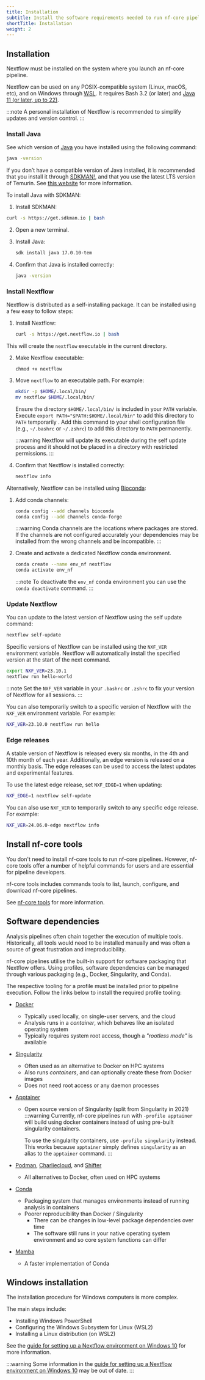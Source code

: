 ```yaml
---
title: Installation
subtitle: Install the software requirements needed to run nf-core pipelines.
shortTitle: Installation
weight: 2
---
```


## Installation

Nextflow must be installed on the system where you launch an nf-core pipeline.

Nextflow can be used on any POSIX-compatible system (Linux, macOS, etc), and on Windows through [WSL](https://en.wikipedia.org/wiki/Windows_Subsystem_for_Linux). It requires Bash 3.2 (or later) and [Java 11 (or later, up to 22)](https://www.oracle.com/java/technologies/downloads/?er=221886).

:::note
A personal installation of Nextflow is recommended to simplify updates and version control.
:::

### Install Java

See which version of [Java](https://www.oracle.com/java/technologies/downloads/?er=221886) you have installed using the following command:

```bash
java -version
```

If you don’t have a compatible version of Java installed, it is recommended that you install it through [SDKMAN!](https://sdkman.io/), and that you use the latest LTS version of Temurin. See [this website](https://whichjdk.com/) for more information.

To install Java with SDKMAN:

1. Install SDKMAN:

  ```bash
  curl -s https://get.sdkman.io | bash
  ```

2. Open a new terminal.

3. Install Java:

    ```bash
    sdk install java 17.0.10-tem
    ```

4. Confirm that Java is installed correctly:

    ```bash
    java -version
    ```

### Install Nextflow

Nextflow is distributed as a self-installing package. It can be installed using a few easy to follow steps:

1. Install Nextflow:

    ```bash
    curl -s https://get.nextflow.io | bash
    ```

This will create the `nextflow` executable in the current directory.

2. Make Nextflow executable:

    ```
    chmod +x nextflow
    ```

3. Move `nextflow` to an executable path. For example:

    ```bash
    mkdir -p $HOME/.local/bin/
    mv nextflow $HOME/.local/bin/
    ```

    Ensure the directory `$HOME/.local/bin/` is included in your `PATH` variable. Execute `export PATH="$PATH:$HOME/.local/bin"` to add this directory to `PATH` temporarily . Add this command to your shell configuration file (e.g., `~/.bashrc` or `~/.zshrc`) to add this directory to `PATH` permanently.

    :::warning
    Nextflow will update its executable during the self update process and it should not be placed in a directory with restricted permissions.
    :::

4. Confirm that Nextflow is installed correctly:

    ```bash
    nextflow info
    ```

Alternatively, Nextflow can be installed using [Bioconda](https://bioconda.github.io/):

1. Add conda channels:

    ```bash
    conda config --add channels bioconda
    conda config --add channels conda-forge
    ```

    :::warning
    Conda channels are the locations where packages are stored. If the channels are not configured accurately your dependencies may be installed from
    the wrong channels and be incompatible.
    :::

2. Create and activate a dedicated Nextflow conda environment.

    ```bash
    conda create --name env_nf nextflow
    conda activate env_nf
    ```

    :::note
    To deactivate the `env_nf` conda environment you can use the `conda deactivate` command.
    :::

### Update Nextflow

You can update to the latest version of Nextflow using the self update command:

```bash
nextflow self-update
```

Specific versions of Nextflow can be installed using the `NXF_VER` environment variable.
Nextflow will automatically install the specified version at the start of the next command.

```bash
export NXF_VER=23.10.1
nextflow run hello-world
```

:::note
Set the `NXF_VER` variable in your `.bashrc` or `.zshrc` to fix your version of Nextflow for all sessions.
:::

You can also temporarily switch to a specific version of Nextflow with the `NXF_VER` environment variable. For example:

```bash
NXF_VER=23.10.0 nextflow run hello
```

### Edge releases

A stable version of Nextflow is released every six months, in the 4th and 10th month of each year. Additionally, an edge version is released on a monthly basis. The edge releases can be used to access the latest updates and experimental features.

To use the latest edge release, set `NXF_EDGE=1` when updating:

```bash
NXF_EDGE=1 nextflow self-update
```

You can also use `NXF_VER` to temporarily switch to any specific edge release. For example:

```bash
NXF_VER=24.06.0-edge nextflow info
```

## Install nf-core tools

You don't need to install nf-core tools to run nf-core pipelines. However, nf-core tools offer a number of helpful commands for users and are essential for pipeline developers.

nf-core tools includes commands tools to list, launch, configure, and download nf-core pipelines.

See [nf-core tools](/docs/nf-core-tools) for more information.


## Software dependencies

Analysis pipelines often chain together the execution of multiple tools.
Historically, all tools would need to be installed manually and was often a source of great frustration and irreproducibility.

nf-core pipelines utilise the built-in support for software packaging that Nextflow offers.
Using profiles, software dependencies can be managed through various packaging (e.g., Docker, Singularity, and Conda).

The respective tooling for a profile must be installed prior to pipeline execution. Follow the links below to install the required profile tooling:

- [Docker](https://docs.docker.com/install/)
  - Typically used locally, on single-user servers, and the cloud
  - Analysis runs in a _container_, which behaves like an isolated operating system
  - Typically requires system root access, though a _"rootless mode"_ is available
- [Singularity](https://www.sylabs.io/)
  - Often used as an alternative to Docker on HPC systems
  - Also runs _containers_, and can optionally create these from Docker images
  - Does not need root access or any daemon processes
- [Apptainer](https://apptainer.org/)

  - Open source version of Singularity (split from Singularity in 2021)
    :::warning
    Currently, nf-core pipelines run with `-profile apptainer` will build using
    docker containers instead of using pre-built singularity containers.

    To use the singularity containers, use `-profile singularity` instead.
    This works because `apptainer` simply defines `singularity` as an alias
    to the `apptainer` command.
    :::

- [Podman](https://podman.io/), [Charliecloud](https://hpc.github.io/charliecloud/), and [Shifter](https://www.nersc.gov/research-and-development/user-defined-images/)
  - All alternatives to Docker, often used on HPC systems
- [Conda](https://conda.io/)
  - Packaging system that manages environments instead of running analysis in containers
  - Poorer reproducibility than Docker / Singularity
    - There can be changes in low-level package dependencies over time
    - The software still runs in your native operating system environment and so core system functions can differ
- [Mamba](https://mamba.readthedocs.io/)
  - A faster implementation of Conda

## Windows installation

The installation procedure for Windows computers is more complex.

The main steps include:

- Installing Windows PowerShell
- Configuring the Windows Subsystem for Linux (WSL2)
- Installing a Linux distribution (on WSL2)

See the [guide for setting up a Nextflow environment on Windows 10](https://nextflow.io/blog/2021/setup-nextflow-on-windows.html) for more information.

:::warning
Some information in the [guide for setting up a Nextflow environment on Windows 10](https://nextflow.io/blog/2021/setup-nextflow-on-windows.html) may be out of date.
:::
